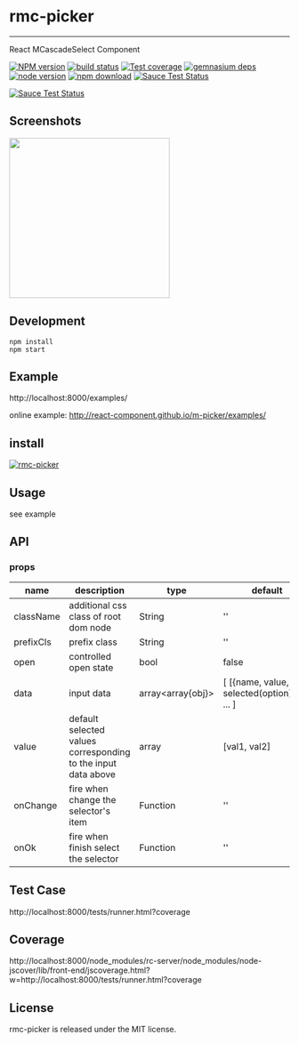# rmc-picker
---

React MCascadeSelect Component


[![NPM version][npm-image]][npm-url]
[![build status][travis-image]][travis-url]
[![Test coverage][coveralls-image]][coveralls-url]
[![gemnasium deps][gemnasium-image]][gemnasium-url]
[![node version][node-image]][node-url]
[![npm download][download-image]][download-url]
[![Sauce Test Status](https://saucelabs.com/buildstatus/rmc-picker)](https://saucelabs.com/u/rmc-picker)

[![Sauce Test Status](https://saucelabs.com/browser-matrix/rmc-picker.svg)](https://saucelabs.com/u/rmc-picker)

[npm-image]: http://img.shields.io/npm/v/rmc-picker.svg?style=flat-square
[npm-url]: http://npmjs.org/package/rmc-picker
[travis-image]: https://img.shields.io/travis/react-component/m-picker.svg?style=flat-square
[travis-url]: https://travis-ci.org/react-component/m-picker
[coveralls-image]: https://img.shields.io/coveralls/react-component/m-picker.svg?style=flat-square
[coveralls-url]: https://coveralls.io/r/react-component/m-picker?branch=master
[gemnasium-image]: http://img.shields.io/gemnasium/react-component/m-picker.svg?style=flat-square
[gemnasium-url]: https://gemnasium.com/react-component/m-picker
[node-image]: https://img.shields.io/badge/node.js-%3E=_0.10-green.svg?style=flat-square
[node-url]: http://nodejs.org/download/
[download-image]: https://img.shields.io/npm/dm/rmc-picker.svg?style=flat-square
[download-url]: https://npmjs.org/package/rmc-picker

## Screenshots

<img src="https://os.alipayobjects.com/rmsportal/EJtTSrdrAcdTbFm.png" width="288"/>


## Development

```
npm install
npm start
```

## Example

http://localhost:8000/examples/

online example: http://react-component.github.io/m-picker/examples/


## install

[![rmc-picker](https://nodei.co/npm/rmc-picker.png)](https://npmjs.org/package/rmc-picker)


## Usage
see example

## API

### props

| name     | description    | type     | default      |
|----------|----------------|----------|--------------|
|className | additional css class of root dom node | String | '' |
|prefixCls | prefix class | String | '' |
|open | controlled open state | bool | false |
|data | input data | array<array{obj}>  | [ [{name, value, selected(option)},...], ... ] |
|value | default selected values corresponding to the input data above | array | [val1, val2] |
|onChange | fire when change the selector's item | Function | '' |
|onOk | fire when finish select the selector | Function | '' |


## Test Case

http://localhost:8000/tests/runner.html?coverage

## Coverage

http://localhost:8000/node_modules/rc-server/node_modules/node-jscover/lib/front-end/jscoverage.html?w=http://localhost:8000/tests/runner.html?coverage

## License

rmc-picker is released under the MIT license.
